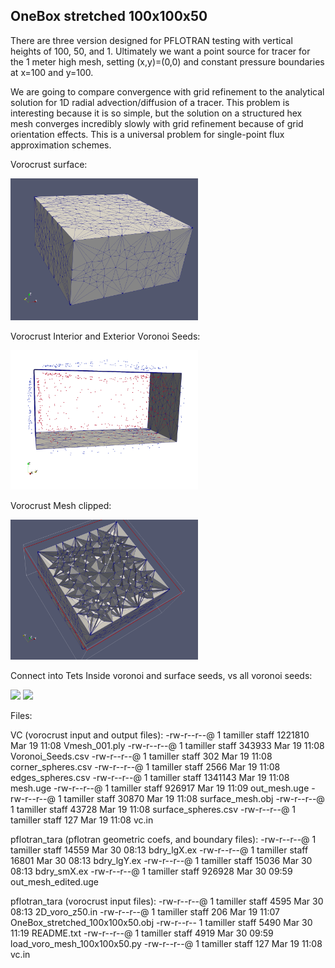 ## OneBox stretched 100x100x50

There are three version designed for PFLOTRAN testing with vertical heights of 100, 50, and 1.
Ultimately we want a point source for tracer for the 1 meter high mesh, setting (x,y)=(0,0) and constant pressure boundaries at x=100 and y=100.  

We are going to compare convergence with grid refinement to the analytical solution for 1D radial advection/diffusion of a tracer.  This problem is interesting because it is so simple, but the solution on a structured hex mesh converges incredibly slowly with grid refinement because of grid orientation effects.  This is a universal problem for single-point flux approximation schemes. 


Vorocrust surface:

<img width="300" src="images/Vmesh.ply.png">

Vorocrust Interior and Exterior Voronoi Seeds:

<img width="300" src="images/surf_seeds_clip.png">

Vorocrust Mesh clipped:

<img width="300" src="images/Vmesh_z49.png">

Connect into Tets Inside voronoi and surface seeds, vs all voronoi seeds:

<img width="300" src="tet_inseeds_surfpts.png"> <img width="300" src="tet_seeds_inout.png">


Files:

VC (vorocrust input and output files):
-rw-r--r--@ 1 tamiller  staff  1221810 Mar 19 11:08 Vmesh_001.ply
-rw-r--r--@ 1 tamiller  staff   343933 Mar 19 11:08 Voronoi_Seeds.csv
-rw-r--r--@ 1 tamiller  staff      302 Mar 19 11:08 corner_spheres.csv
-rw-r--r--@ 1 tamiller  staff     2566 Mar 19 11:08 edges_spheres.csv
-rw-r--r--@ 1 tamiller  staff  1341143 Mar 19 11:08 mesh.uge
-rw-r--r--@ 1 tamiller  staff   926917 Mar 19 11:09 out_mesh.uge
-rw-r--r--@ 1 tamiller  staff    30870 Mar 19 11:08 surface_mesh.obj
-rw-r--r--@ 1 tamiller  staff    43728 Mar 19 11:08 surface_spheres.csv
-rw-r--r--@ 1 tamiller  staff      127 Mar 19 11:08 vc.in

pflotran_tara (pflotran geometric coefs, and boundary files):
-rw-r--r--@ 1 tamiller  staff   14559 Mar 30 08:13 bdry_lgX.ex
-rw-r--r--@ 1 tamiller  staff   16801 Mar 30 08:13 bdry_lgY.ex
-rw-r--r--@ 1 tamiller  staff   15036 Mar 30 08:13 bdry_smX.ex
-rw-r--r--@ 1 tamiller  staff  926928 Mar 30 09:59 out_mesh_edited.uge

pflotran_tara (vorocrust input files):
-rw-r--r--@ 1 tamiller  staff    4595 Mar 30 08:13 2D_voro_z50.in
-rw-r--r--@ 1 tamiller  staff     206 Mar 19 11:07 OneBox_stretched_100x100x50.obj
-rw-r--r--  1 tamiller  staff    5490 Mar 30 11:19 README.txt
-rw-r--r--@ 1 tamiller  staff    4919 Mar 30 09:59 load_voro_mesh_100x100x50.py
-rw-r--r--@ 1 tamiller  staff     127 Mar 19 11:08 vc.in


